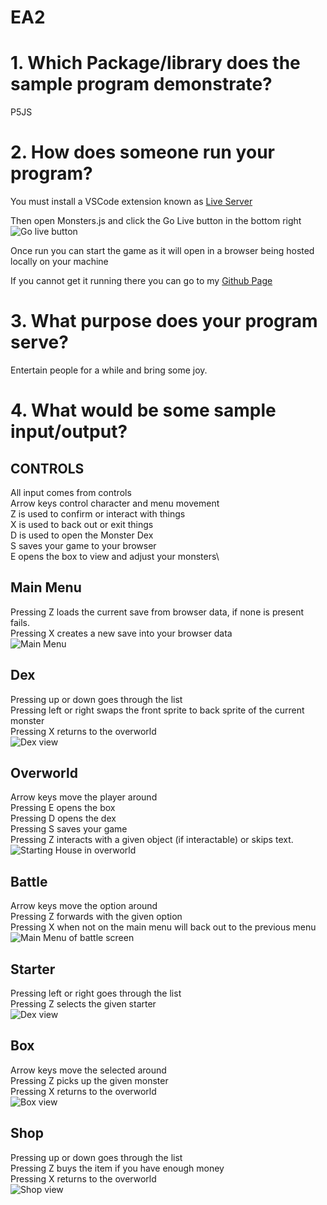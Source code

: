 # EA2

# 1. Which Package/library does the sample program demonstrate?

P5JS

# 2. How does someone run your program?

You must install a VSCode extension known as [Live Server](https://marketplace.visualstudio.com/items?itemName=ritwickdey.LiveServer)

Then open Monsters.js and click the Go Live button in the bottom right\
![Go live button](<Markdown Images/image.png>)

Once run you can start the game as it will open in a browser being hosted locally on your machine

If you cannot get it running there you can go to my [Github Page](https://braydonarmstrong.github.io)

# 3. What purpose does your program serve?

Entertain people for a while and bring some joy.

# 4. What would be some sample input/output?

## CONTROLS

All input comes from controls\
Arrow keys control character and menu movement\
Z is used to confirm or interact with things\
X is used to back out or exit things\
D is used to open the Monster Dex\
S saves your game to your browser\
E opens the box to view and adjust your monsters\

## Main Menu
Pressing Z loads the current save from browser data, if none is present fails.\
Pressing X creates a new save into your browser data\
![Main Menu](<Markdown Images/image2.png>)

## Dex
Pressing up or down goes through the list\
Pressing left or right swaps the front sprite to back sprite of the current monster\
Pressing X returns to the overworld\
![Dex view](<Markdown Images/image5.png>)

## Overworld
Arrow keys move the player around\
Pressing E opens the box\
Pressing D opens the dex\
Pressing S saves your game\
Pressing Z interacts with a given object (if interactable) or skips text.\
![Starting House in overworld](<Markdown Images/image3.png>)

## Battle
Arrow keys move the option around\
Pressing Z forwards with the given option\
Pressing X when not on the main menu will back out to the previous menu\
![Main Menu of battle screen](<Markdown Images/image4.png>)

## Starter
Pressing left or right goes through the list\
Pressing Z selects the given starter\
![Dex view](<Markdown Images/image8.png>)

## Box
Arrow keys move the selected around\
Pressing Z picks up the given monster\
Pressing X returns to the overworld\
![Box view](<Markdown Images/image6.png>)

## Shop
Pressing up or down goes through the list\
Pressing Z buys the item if you have enough money\
Pressing X returns to the overworld\
![Shop view](<Markdown Images/image7.png>)